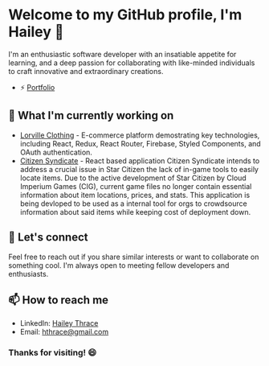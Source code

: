# Welcome to my GitHub profile, I'm Hailey 👋

I'm an enthusiastic software developer with an insatiable appetite for learning, and a deep passion for collaborating with like-minded individuals to craft innovative and extraordinary creations.

- ⚡ [Portfolio](https://hthrace.github.io/portfolio/)

## 🚀 What I'm currently working on

- [Lorville Clothing](https://github.com/Hthrace/LorvilleClothing) - E-commerce platform demostrating key technologies, including React, Redux, React Router, Firebase, Styled Components, and OAuth authentication.
- [Citizen Syndicate](https://github.com/Hthrace/citizenSyndicate) - React based application Citizen Syndicate intends to address a crucial issue in Star Citizen the lack of in-game tools to easily locate items. Due to the active development of Star Citizen by Cloud Imperium Games (CIG), current game files no longer contain essential information about item locations, prices, and stats. This application is being devloped to be used as a internal tool for orgs to crowdsource information about said items while keeping cost of deployment down.

## 💬 Let's connect

Feel free to reach out if you share similar interests or want to collaborate on something cool. I'm always open to meeting fellow developers and enthusiasts.

## 📫 How to reach me

- LinkedIn: [Hailey Thrace ](https://www.linkedin.com/in/hthrace/)
- Email: [hthrace@gmail.com](mailto:hthrace@gmail.com)

### Thanks for visiting! 😄

<!--
**Hthrace/Hthrace** is a ✨ _special_ ✨ repository because its `README.md` (this file) appears on your GitHub profile.

Here are some ideas to get you started:

- 🔭 I’m currently working on ...
- 🌱 I’m currently learning ...
- 👯 I’m looking to collaborate on ...
- 🤔 I’m looking for help with ...
- 💬 Ask me about ...
- 📫 How to reach me: ...
- 😄 Pronouns: ...
- ⚡ Fun fact: ...
-->

